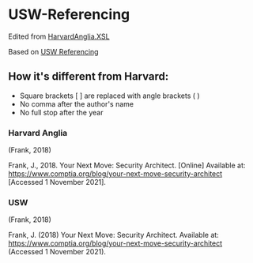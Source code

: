 # USW-Referencing

Edited from [HarvardAnglia.XSL](https://github.com/codingo/BibWord/blob/master/styles/HarvardAnglia.XSL)
  
Based on [USW Referencing](https://library.southwales.ac.uk/collections-subject-guides/referencing/)
  
## How it's different from Harvard:

- Square brackets [ ] are replaced with angle brackets ( ) 
- No comma after the author's name 
- No full stop after the year 



### Harvard Anglia

(Frank, 2018)

Frank, J., 2018. Your Next Move: Security Architect. [Online] 
Available at: https://www.comptia.org/blog/your-next-move-security-architect
[Accessed 1 November 2021].

### USW

(Frank, 2018)

Frank, J. (2018) Your Next Move: Security Architect. Available at: https://www.comptia.org/blog/your-next-move-security-architect (Accessed 1 November 2021).

